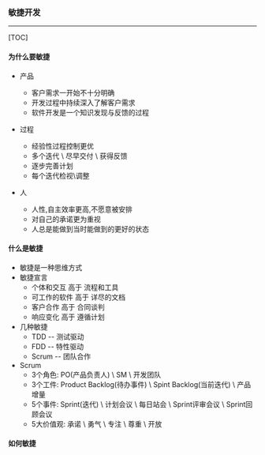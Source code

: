 ### 敏捷开发

---

[TOC]

#### 为什么要敏捷

- 产品
  - 客户需求一开始不十分明确
  - 开发过程中持续深入了解客户需求
  - 软件开发是一个知识发现与反馈的过程

- 过程
  - 经验性过程控制更优
  - 多个迭代 \ 尽早交付 \ 获得反馈
  - 逐步完善计划
  - 每个迭代检视\调整
- 人
  - 人性,自主效率更高,不愿意被安排
  - 对自己的承诺更为重视
  - 人总是能做到当时能做到的更好的状态

  

#### 什么是敏捷

- 敏捷是一种思维方式
- 敏捷宣言
  - 个体和交互 高于 流程和工具
  - 可工作的软件 高于 详尽的文档
  - 客户合作 高于 合同谈判
  - 响应变化 高于 遵循计划
- 几种敏捷
  - TDD -- 测试驱动
  - FDD -- 特性驱动
  - Scrum -- 团队合作
- Scrum
  - 3个角色: PO(产品负责人) \ SM \ 开发团队
  - 3个工件: Product Backlog(待办事件) \ Spint Backlog(当前迭代) \ 产品增量
  - 5个事件: Sprint(迭代) \ 计划会议 \ 每日站会 \ Sprint评审会议 \ Sprint回顾会议
  - 5大价值观: 承诺 \ 勇气 \ 专注 \ 尊重 \ 开放

  

#### 如何敏捷
